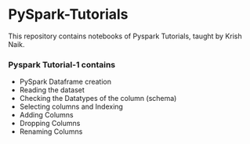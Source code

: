 # PySpark-Tutorials
This repository contains notebooks of Pyspark Tutorials, taught by Krish Naik.

### Pyspark Tutorial-1 contains
* PySpark Dataframe creation
* Reading the dataset
* Checking the Datatypes of the column (schema)
* Selecting columns and Indexing
* Adding Columns
* Dropping Columns
* Renaming Columns
